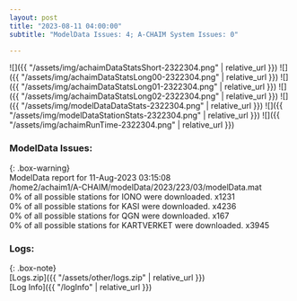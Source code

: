 ```yaml
---
layout: post
title: "2023-08-11 04:00:00"
subtitle: "ModelData Issues: 4; A-CHAIM System Issues: 0"

---
```


![]({{ "/assets/img/achaimDataStatsShort-2322304.png" | relative_url }})
![]({{ "/assets/img/achaimDataStatsLong00-2322304.png" | relative_url }})
![]({{ "/assets/img/achaimDataStatsLong01-2322304.png" | relative_url }})
![]({{ "/assets/img/achaimDataStatsLong02-2322304.png" | relative_url }})
![]({{ "/assets/img/modelDataDataStats-2322304.png" | relative_url }})
![]({{ "/assets/img/modelDataStationStats-2322304.png" | relative_url }})
![]({{ "/assets/img/achaimRunTime-2322304.png" | relative_url }})


### ModelData Issues:  
  
{: .box-warning}  
 ModelData report for 11-Aug-2023 03:15:08   
 /home2/achaim1/A-CHAIM/modelData/2023/223/03/modelData.mat   
 0% of all possible stations for IONO were downloaded. x1231   
 0% of all possible stations for KASI were downloaded. x4236   
 0% of all possible stations for QGN were downloaded. x167   
 0% of all possible stations for KARTVERKET were downloaded. x3945   
  


### Logs:  
  
{: .box-note}  
[Logs.zip]({{ "/assets/other/logs.zip" | relative_url }})  
[Log Info]({{ "/logInfo" | relative_url }})  

